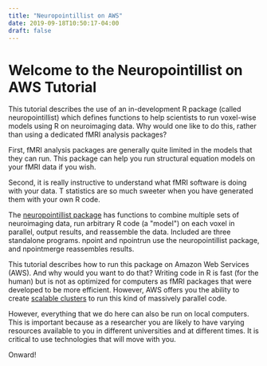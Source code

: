```yaml
---
title: "Neuropointillist on AWS"
date: 2019-09-18T10:50:17-04:00
draft: false
---
```

# Welcome to the Neuropointillist on AWS Tutorial

This tutorial describes the use of an in-development R package (called neuropointillist) which defines functions to help scientists to run voxel-wise models using R on neuroimaging data. Why would one like to do this, rather than using a dedicated fMRI analysis packages?

First, fMRI analysis packages are generally quite limited in the models that they can run. This package can help you run structural equation models on your fMRI data if you wish.

Second, it is really instructive to understand what fMRI software is doing with your data. T statistics are so much sweeter when you have generated them with your own R code.

The [neuropointillist package](https://github.com/IBIC/neuropointillist)  has functions to combine multiple sets of neuroimaging data, run arbitrary R code (a "model") on each voxel in parallel, output results, and reassemble the data. Included are three standalone programs. npoint and npointrun use the neuropointillist package, and npointmerge  reassembles results.

This tutorial describes how to run this package on Amazon Web Services (AWS). And why would you want to do that? Writing code in R is fast (for the human) but is not as optimized for computers as fMRI packages that were developed to be more efficient. However, AWS offers you the ability to create [scalable clusters](https://aws.amazon.com/hpc/) to run this kind of massively parallel code.

However, everything that we do here can also be run on local computers. This is important because as a researcher you are likely to have varying resources available to you in different universities and at different times. It is critical to use technologies that will move with you.

Onward!








